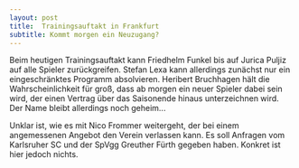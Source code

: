 ```yaml
---
layout: post
title:  Trainingsauftakt in Frankfurt
subtitle: Kommt morgen ein Neuzugang?
---
```


Beim heutigen Trainingsauftakt kann Friedhelm Funkel bis auf Jurica Puljiz auf alle Spieler zurückgreifen. Stefan Lexa kann allerdings zunächst nur ein eingeschränktes Programm absolvieren. Heribert Bruchhagen hält die Wahrscheinlichkeit für groß, dass ab morgen ein neuer Spieler dabei sein wird, der einen Vertrag über das Saisonende hinaus unterzeichnen wird. Der Name bleibt allerdings noch geheim...

Unklar ist, wie es mit Nico Frommer weitergeht, der bei einem angemessenen Angebot den Verein verlassen kann. Es soll Anfragen vom Karlsruher SC und der SpVgg Greuther Fürth gegeben haben. Konkret ist hier jedoch nichts.
